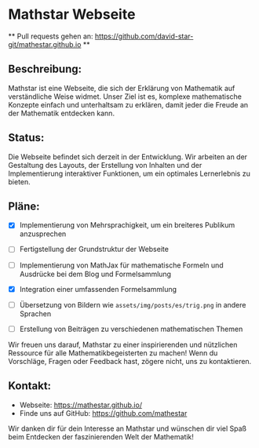 # Mathstar Webseite

** Pull requests gehen an: https://github.com/david-star-git/mathestar.github.io **

## Beschreibung:
Mathstar ist eine Webseite, die sich der Erklärung von Mathematik auf verständliche Weise widmet. Unser Ziel ist es, komplexe mathematische Konzepte einfach und unterhaltsam zu erklären, damit jeder die Freude an der Mathematik entdecken kann.

## Status:
Die Webseite befindet sich derzeit in der Entwicklung. Wir arbeiten an der Gestaltung des Layouts, der Erstellung von Inhalten und der Implementierung interaktiver Funktionen, um ein optimales Lernerlebnis zu bieten.

## Pläne:
- [x] Implementierung von Mehrsprachigkeit, um ein breiteres Publikum anzusprechen
- [ ] Fertigstellung der Grundstruktur der Webseite
- [ ] Implementierung von MathJax für mathematische Formeln und Ausdrücke bei dem Blog und Formelsammlung
- [x] Integration einer umfassenden Formelsammlung
- [ ] Übersetzung von Bildern wie `assets/img/posts/es/trig.png` in andere Sprachen
- [ ] Erstellung von Beiträgen zu verschiedenen mathematischen Themen


Wir freuen uns darauf, Mathstar zu einer inspirierenden und nützlichen Ressource für alle Mathematikbegeisterten zu machen! Wenn du Vorschläge, Fragen oder Feedback hast, zögere nicht, uns zu kontaktieren.

## Kontakt:
- Webseite: https://mathestar.github.io/
- Finde uns auf GitHub: https://github.com/mathestar

Wir danken dir für dein Interesse an Mathstar und wünschen dir viel Spaß beim Entdecken der faszinierenden Welt der Mathematik!
